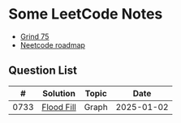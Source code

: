 # Some LeetCode Notes

- [Grind 75](https://www.techinterviewhandbook.org/grind75/)
- [Neetcode roadmap](https://neetcode.io/roadmap)

## Question List

| #    | Solution                                  | Topic       | Date                                      |
| ---- | ----------------------------------------- | ----------- | ----------------------------------------- |
| 0733 | [Flood Fill](./src/733.%20Flood%20Fill)   | Graph       | 2025-01-02                                |
